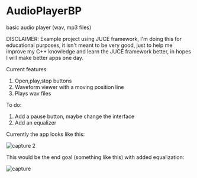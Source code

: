 # AudioPlayerBP
basic audio player (wav, mp3 files)


DISCLAIMER: Example project using JUCE framework, I'm doing this for educational purposes, it isn't meant to be very good, just
to help me improve my C++ knowledge and learn the JUCE framework better, in hopes I will make better apps one day.

Current features:
1. Open,play,stop buttons
2. Waveform viewer with a moving position line
3. Plays wav files


To do:
1. Add a pause button, maybe change the interface
2. Add an equalizer


Currently the app looks like this:

![capture 2](https://user-images.githubusercontent.com/46653661/53829610-d39a9d80-3f80-11e9-96d3-446f2849cf8b.PNG)

This would be the end goal (something like this) with added equalization:

![capture](https://user-images.githubusercontent.com/46653661/53829617-d5fcf780-3f80-11e9-9524-eca6a14700a9.PNG)
